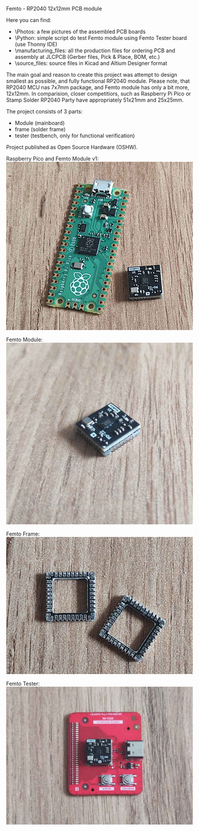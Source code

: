 Femto - RP2040 12x12mm PCB module

Here you can find:
- \Photos: a few pictures of the assembled PCB boards
- \Python: simple script do test Femto module using Femto Tester board (use Thonny IDE)
- \manufacturing_files: all the production files for ordering PCB and assembly at JLCPCB (Gerber files, Pick & Place, BOM, etc.)
- \source_files: source files in Kicad and Altium Designer format

The main goal and reason to create this project was attempt to design smallest as possible, and fully functional RP2040 module. Please note, that RP2040 MCU nas 7x7mm package, and Femto module has only a bit more, 12x12mm. In comparision, closer competitiors, such as Raspberry Pi Pico or Stamp Solder RP2040 Party have appropriately 51x21mm and 25x25mm.

The project consists of 3 parts:
- Module (mainboard)
- frame (solder frame)
- tester (testbench, only for functional verification)

Project published as Open Source Hardware (OSHW).

Raspberry Pico and Femto Module v1:
![Screenshot](Photos/Femto_Module_Raspberry_Pico_01.png)

Femto Module:
![Screenshot](Photos/Femto_module_06.png)

Femto Frame:
![Screenshot](Photos/Femto_frame_01.png)

Femto Tester:
![Screenshot](Photos/Femto_tester_05.png)
